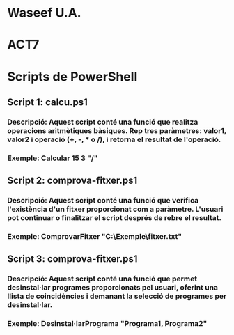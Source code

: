 # Waseef U.A.
# ACT7

# Scripts de PowerShell

## Script 1: calcu.ps1
### Descripció: Aquest script conté una funció que realitza operacions aritmètiques bàsiques. Rep tres paràmetres: valor1, valor2 i operació (+, -, * o /), i retorna el resultat de l'operació.
### Exemple: Calcular 15 3 "/"

## Script 2: comprova-fitxer.ps1
### Descripció: Aquest script conté una funció que verifica l'existència d'un fitxer proporcionat com a paràmetre. L'usuari pot continuar o finalitzar el script després de rebre el resultat.
### Exemple: ComprovarFitxer "C:\Exemple\fitxer.txt"

## Script 3: comprova-fitxer.ps1
### Descripció: Aquest script conté una funció que permet desinstal·lar programes proporcionats pel usuari, oferint una llista de coincidències i demanant la selecció de programes per desinstal·lar.
### Exemple: Desinstal·larPrograma "Programa1, Programa2"